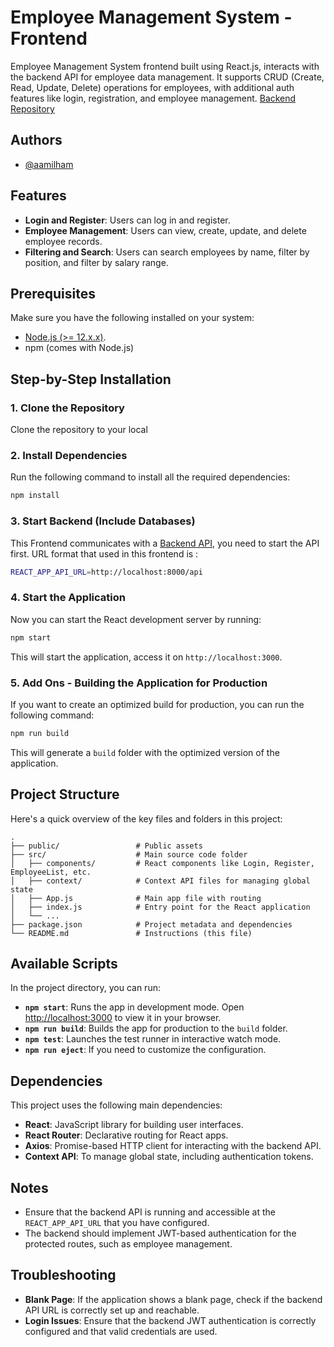 # Employee Management System - Frontend

Employee Management System frontend built using React.js, interacts with the backend API for employee data management. It supports CRUD (Create, Read, Update, Delete) operations for employees, with additional auth features like login, registration, and employee management. [Backend Repository](https://github.com/aamilham/backend-employee-management)

## Authors

- [@aamilham](https://github.com/aamilham)

## Features
- **Login and Register**: Users can log in and register.
- **Employee Management**: Users can view, create, update, and delete employee records.
- **Filtering and Search**: Users can search employees by name, filter by position, and filter by salary range.

## Prerequisites

Make sure you have the following installed on your system:

- [Node.js (>= 12.x.x)](https://nodejs.org/).
- npm (comes with Node.js)

## Step-by-Step Installation

### 1. Clone the Repository

Clone the repository to your local

### 2. Install Dependencies

Run the following command to install all the required dependencies:

```bash
npm install
```

### 3. Start Backend (Include Databases)

This Frontend communicates with a [Backend API](https://github.com/aamilham/backend-employee-management), you need to start the API first. URL format that used in this frontend is :

```bash
REACT_APP_API_URL=http://localhost:8000/api
```

### 4. Start the Application

Now you can start the React development server by running:

```bash
npm start
```

This will start the application, access it on `http://localhost:3000`.

### 5. Add Ons - Building the Application for Production

If you want to create an optimized build for production, you can run the following command:

```bash
npm run build
```

This will generate a `build` folder with the optimized version of the application.

## Project Structure

Here's a quick overview of the key files and folders in this project:

```
.
├── public/                 # Public assets
├── src/                    # Main source code folder
│   ├── components/         # React components like Login, Register, EmployeeList, etc.
│   ├── context/            # Context API files for managing global state
│   ├── App.js              # Main app file with routing
│   ├── index.js            # Entry point for the React application
│   └── ...
├── package.json            # Project metadata and dependencies
└── README.md               # Instructions (this file)
```

## Available Scripts

In the project directory, you can run:

- **`npm start`**: Runs the app in development mode. Open [http://localhost:3000](http://localhost:3000) to view it in your browser.
- **`npm run build`**: Builds the app for production to the `build` folder.
- **`npm test`**: Launches the test runner in interactive watch mode.
- **`npm run eject`**: If you need to customize the configuration.

## Dependencies

This project uses the following main dependencies:

- **React**: JavaScript library for building user interfaces.
- **React Router**: Declarative routing for React apps.
- **Axios**: Promise-based HTTP client for interacting with the backend API.
- **Context API**: To manage global state, including authentication tokens.

## Notes

- Ensure that the backend API is running and accessible at the `REACT_APP_API_URL` that you have configured.
- The backend should implement JWT-based authentication for the protected routes, such as employee management.

## Troubleshooting

- **Blank Page**: If the application shows a blank page, check if the backend API URL is correctly set up and reachable.
- **Login Issues**: Ensure that the backend JWT authentication is correctly configured and that valid credentials are used.
